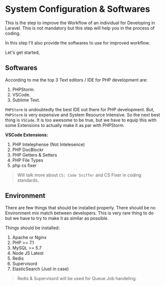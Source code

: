# System Configuration & Softwares

This is the step to improve the Workflow of an individual for Developing in Laravel. This is not mandatory but this step will help you in the process of coding.

In this step I'll also provide the softwares to use for improved workflow.

Let's get started,

## Softwares

According to me the top 3 Text editors / IDE for PHP development are:

1. PHPStorm.
2. VSCode.
3. Sublime Text.

`PHPStorm` is undoubtedly the best IDE out there for PHP development. But, `PHPStorm` is very expensive and System Resource Intensive. So the next best thing is `VSCode`. It is too awesome to be true, but we have to equip this with some Extensions to actually make it as par with PHPStorm.

**VSCode Extensions:**

1. PHP Intelephense (Not Intelesence)
2. PHP DocBlockr
3. PHP Getters & Setters
4. PHP File Types
5. php cs fixer

> Will talk more about `CS: Code Sniffer` and CS Fixer in coding standards.

## Environment

There are few things that should be installed properly. There should be no Environment mix match between developers. This is very rare thing to do but we have to try to make it as similar as possible.

Things should be installed:

1. Apache or Nginx
2. PHP >= 7.1
3. MySQL >= 5.7
4. Node JS Latest
5. Redis
6. Supervisord
7. ElasticSearch (Just in case)

> Redis & Supervisord will be used for Queue Job handeling.